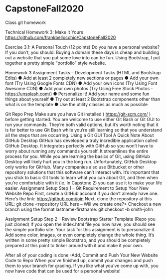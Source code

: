 # CapstoneFall2020
Class git homework


Technical Homework 3: Make It Yours
https://github.com/frankbellocchio/CapstoneFall2020


Exercise 3.1: A Personal Touch (12 points)
Do you have a personal website? If you don’t, you should. Buying a domain
these days is cheap and building out a website that you put some love into can
be fun. Using Bootstrap, I put together a pretty simple “portfolio” style website.

Homework 3 Assignment Tasks – Development Tasks (HTML and Bootstrap Edits)
● Add at least 2 completely new sections or pages
● Add your own font (Try Using Google Fonts CDN)
● Add your own icons (Try Using Font Awesome CDN)
● Add your own photos (Try Using Free Stock Photos - https://unsplash.com/)
● Personalize it! Add your name and some fun things about yourself
● Try out at least 2 Bootstrap components other than what is on the template
● Use the utility classes as much as possible

Git Repo Prep
Make sure you have Git installed ( https://git-scm.com/ ) before getting started.
You are welcome to use either Git Bash or Git GUI to run your commands. They’re both
valid options, but it’s worth noting that it is far better to use Git Bash while you’re still
learning so that you understand all the steps that are occurring.
Using a Git GUI Tool
A Quick Note About GitHub Desktop
GitHub has developed a truly incredible application called GitHub
Desktop. It integrates perfectly with GitHub so you won’t have to worry about running
any commands yourself. It streamlines the entire process for you. While you are
learning the basics of Git, using GitHub Desktop will likely hurt you in the long run.
Unfortunately, GitHub Desktop only works for GitHub. Many companies also use
Bitbucket or other repository solutions that this software can’t interact with. It’s
important that you stick to basic Git tools to learn what you can about Git, and then
when you’re comfortable with it (ie. In Capstone 2) you can use it to make your life
easier.
Assignment Setup Step 1 – Git Requirement to Setup Your New Website Repo
First, create a GitHub account if you don’t already have one. Here’s the link:
https://github.com/join
Next, clone the repository at this URL:
git clone <repository URL here – Will we create one?>
Checkout a new branch using the format lastname-firstname:
git checkout -b smith-john

Assignment Setup Step 2 – Review Bootstrap Starter Template (Repo you just cloned)
If you open the index.html file you now have, you should see the simple
portfolio site. Your task for this assignment is to personalize it. Add some color,
images, or even completely change the whole thing. It’s written in some pretty simple
Bootstrap, and you should be completely prepared at this point to tinker around with
it and make it your own.

After all of your coding is done -Add, Commit and Push Your New Website Code to Repo
When you’ve finished up, commit your changes and push them to your branch
for grading. If you like what you’ve come up with, you now have code that can be used
for a personal website!

